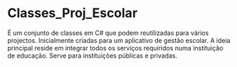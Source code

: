 # Classes_Proj_Escolar
É um conjunto de classes em C# que podem reutilizadas para vários projectos.
Inicialmente criadas para um aplicativo de gestão escolar. A ideia principal reside em integrar todos os serviços requiridos numa instituição de educação.
Serve para instituições públicas e privadas.
